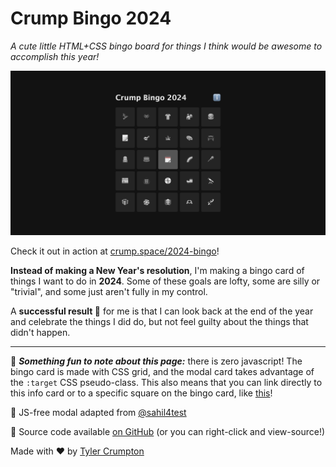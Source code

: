 # Crump Bingo 2024

_A cute little HTML+CSS bingo board for things I think would be awesome to accomplish this year!_

![Preview](preview.png)

Check it out in action at [crump.space/2024-bingo](https://crump.space/2024-bingo)!

**Instead of making a New Year's resolution**, I'm making a bingo card of things I want to do in **2024**. Some of these goals are lofty, some are silly or "trivial", and some just aren't fully in my control.

A **successful result 🎉** for me is that I can look back at the end of the year and celebrate the things I did do, but not feel guilty about the things that didn't happen.

---

🔎 **_Something fun to note about this page:_** there is zero javascript! The bingo card is made with CSS grid, and the modal card takes advantage of the `:target` CSS pseudo-class. This also means that you can link directly to this info card or to a specific square on the bingo card, like [this](https://crump.space/2024-bingo#modal13)!

🙏 JS-free modal adapted from [@sahil4test](https://codepen.io/sahil4test/pen/xERYvX)

🐙 Source code available [on GitHub](https://github.com/tylercrumpton/2024-bingo)
(or you can right-click and view-source!)

Made with ❤️ by [Tyler Crumpton](https://crump.space)
